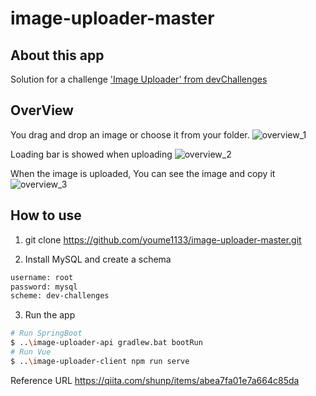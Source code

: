# image-uploader-master
## About this app
Solution for a challenge ['Image Uploader' from devChallenges](https://devchallenges.io/challenges/O2iGT9yBd6xZBrOcVirx)

## OverView
You drag and drop an image or choose it from your folder.
![overview_1](https://user-images.githubusercontent.com/75245305/148635019-24b3c60a-c0f9-42e2-928e-4db064bad769.png)

Loading bar is showed when uploading
![overview_2](https://user-images.githubusercontent.com/75245305/148635025-842c7d11-2af0-4987-bf7b-578c26f5207f.png)

When the image is uploaded, You can see the image and copy it 
![overview_3](https://user-images.githubusercontent.com/75245305/148635027-48bb2b8c-b45c-46f2-8660-73931c4a7265.png)

## How to use
1. git clone https://github.com/youme1133/image-uploader-master.git

2. Install MySQL and create a schema
```bash
username: root
password: mysql
scheme: dev-challenges
```

3. Run the app
```bash
# Run SpringBoot
$ ..\image-uploader-api gradlew.bat bootRun
# Run Vue
$ ..\image-uploader-client npm run serve
```

Reference URL
https://qiita.com/shunp/items/abea7fa01e7a664c85da
